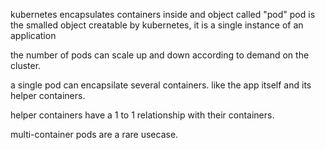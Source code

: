 kubernetes encapsulates containers inside and object called "pod"
pod is the smalled object creatable by kubernetes, it is a single instance of an application

the number of pods can scale up and down according to demand on the cluster.

a single pod can encapsilate several containers. like the app itself and its helper containers.

helper containers have a 1 to 1 relationship with their containers.

multi-container pods are a rare usecase.